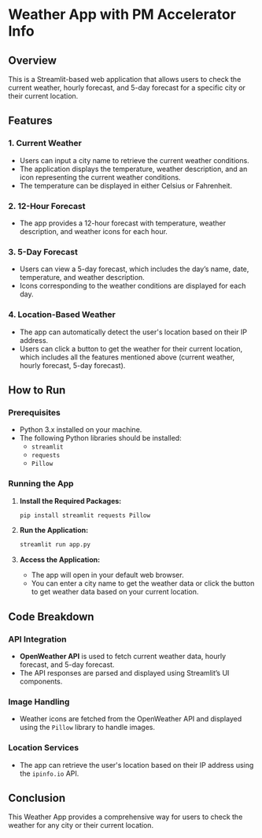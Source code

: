 # Weather App with PM Accelerator Info

## Overview

This is a Streamlit-based web application that allows users to check the current weather, hourly forecast, and 5-day forecast for a specific city or their current location.

## Features

### 1. Current Weather
- Users can input a city name to retrieve the current weather conditions.
- The application displays the temperature, weather description, and an icon representing the current weather conditions.
- The temperature can be displayed in either Celsius or Fahrenheit.

### 2. 12-Hour Forecast
- The app provides a 12-hour forecast with temperature, weather description, and weather icons for each hour.

### 3. 5-Day Forecast
- Users can view a 5-day forecast, which includes the day’s name, date, temperature, and weather description.
- Icons corresponding to the weather conditions are displayed for each day.

### 4. Location-Based Weather
- The app can automatically detect the user's location based on their IP address.
- Users can click a button to get the weather for their current location, which includes all the features mentioned above (current weather, hourly forecast, 5-day forecast).

## How to Run

### Prerequisites
- Python 3.x installed on your machine.
- The following Python libraries should be installed:
  - `streamlit`
  - `requests`
  - `Pillow`

### Running the App

1. **Install the Required Packages:**
   ```bash
   pip install streamlit requests Pillow
   ```
   
2. **Run the Application:**
   ```bash
   streamlit run app.py
   ```

3. **Access the Application:**
   - The app will open in your default web browser.
   - You can enter a city name to get the weather data or click the button to get weather data based on your current location.

## Code Breakdown

### API Integration
- **OpenWeather API** is used to fetch current weather data, hourly forecast, and 5-day forecast.
- The API responses are parsed and displayed using Streamlit’s UI components.

### Image Handling
- Weather icons are fetched from the OpenWeather API and displayed using the `Pillow` library to handle images.

### Location Services
- The app can retrieve the user's location based on their IP address using the `ipinfo.io` API.

## Conclusion
This Weather App provides a comprehensive way for users to check the weather for any city or their current location. 

